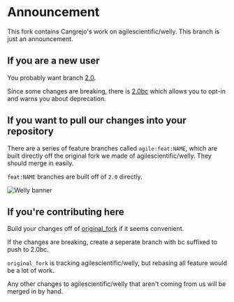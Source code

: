 # Announcement

This fork contains Cangrejo's work on agilescientific/welly. This branch is just an announcement.

## If you are a new user

You probably want branch [2.0](/cangrejogeo/welly/tree/2.0).

Since some changes are breaking, there is [2.0bc](/cangrejogeo/welly/tree/2.0bc) which allows you to opt-in and warns you about deprecation.

## If you want to pull our changes into your repository

There are a series of feature branches called `agile:feat:NAME`, which are built directly off the original fork we made of agilescientific/welly. They should merge in easily.

`feat:NAME` branches are built off of `2.0` directly. 

![Welly banner](https://www.dropbox.com/s/a8jg7zomi4wgolb/welly_banner.png?raw=1)

## If you're contributing here

Build your changes off of [original_fork](cangrejogeo/welly/tree/original_fork) if it seems convenient. 

If the changes are breaking, create a seperate branch with bc suffixed to push to 2.0bc.

`original_fork` is tracking agilescientific/welly, but rebasing all feature would be a lot of work.

Any other changes to agilescientific/welly that aren't coming from us will be merged in by hand.
